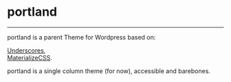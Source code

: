 # portland
<hr>
portland is a parent Theme for Wordpress based on:

[Underscores](http://www.underscores.me),<br />
[MaterializeCSS](http://www.materializecss.com).

portland is a single column theme (for now), accessible and barebones.


